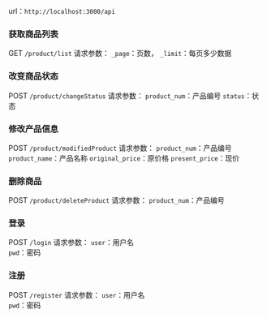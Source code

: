 
url：`http://localhost:3000/api`

### 获取商品列表

GET `/product/list`
请求参数：
    `_page`：页数，
    `_limit`：每页多少数据



### 改变商品状态

POST `/product/changeStatus`
请求参数：
    `product_num`：产品编号
    `status`：状态



### 修改产品信息

POST `/product/modifiedProduct`
请求参数：
    `product_num`：产品编号
    `product_name`：产品名称
    `original_price`：原价格
    `present_price`：现价



### 删除商品

POST `/product/deleteProduct`
请求参数：
    `product_num`：产品编号
    
    
### 登录

POST `/login`
请求参数：
    `user`：用户名    
    `pwd`：密码    
    
### 注册

POST `/register`
请求参数：
    `user`：用户名    
    `pwd`：密码   